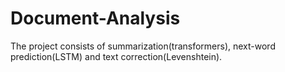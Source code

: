 # Document-Analysis
The project consists of summarization(transformers), next-word prediction(LSTM) and text correction(Levenshtein).
